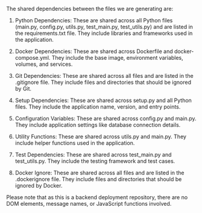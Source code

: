 The shared dependencies between the files we are generating are:

1. Python Dependencies: These are shared across all Python files (main.py, config.py, utils.py, test_main.py, test_utils.py) and are listed in the requirements.txt file. They include libraries and frameworks used in the application.

2. Docker Dependencies: These are shared across Dockerfile and docker-compose.yml. They include the base image, environment variables, volumes, and services.

3. Git Dependencies: These are shared across all files and are listed in the .gitignore file. They include files and directories that should be ignored by Git.

4. Setup Dependencies: These are shared across setup.py and all Python files. They include the application name, version, and entry points.

5. Configuration Variables: These are shared across config.py and main.py. They include application settings like database connection details.

6. Utility Functions: These are shared across utils.py and main.py. They include helper functions used in the application.

7. Test Dependencies: These are shared across test_main.py and test_utils.py. They include the testing framework and test cases.

8. Docker Ignore: These are shared across all files and are listed in the .dockerignore file. They include files and directories that should be ignored by Docker.

Please note that as this is a backend deployment repository, there are no DOM elements, message names, or JavaScript functions involved.